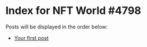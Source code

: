 # Index for NFT World #4798
Posts will be displayed in the order below:

- [Your first post](./001-first.md)

